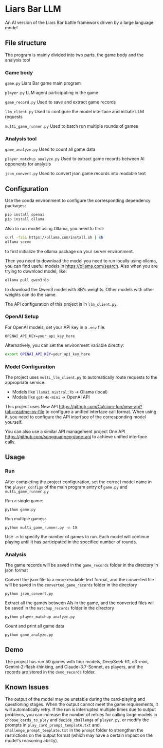 # Liars Bar LLM

An AI version of the Liars Bar battle framework driven by a large language model

## File structure

The program is mainly divided into two parts, the game body and the analysis tool

### Game body

`game.py` Liars Bar game main program

`player.py` LLM agent participating in the game

`game_record.py` Used to save and extract game records

`llm_client.py` Used to configure the model interface and initiate LLM requests

`multi_game_runner.py` Used to batch run multiple rounds of games

### Analysis tool

`game_analyze.py` Used to count all game data

`player_matchup_analyze.py` Used to extract game records between AI opponents for analysis

`json_convert.py` Used to convert json game records into readable text

## Configuration

Use the conda environment to configure the corresponding dependency packages:

```bash
pip install openai
pip install ollama
```

Also to run model using Ollama, you need to first:

```bash
curl -fsSL https://ollama.com/install.sh | sh
ollama serve
```
to first initialize the ollama package on your server environment.

Then you need to download the model you need to run locally using ollama, you can find useful models in https://ollama.com/search. Also when you are trying to download model, like:
```bash
ollama pull qwen3:8b
```
to download the Qwen3 model with 8B's weights. Other models with other weights can do the same.

The API configuration of this project is in `llm_client.py`.

### OpenAI Setup
For OpenAI models, set your API key in a `.env` file:
```
OPENAI_API_KEY=your_api_key_here
```

Alternatively, you can set the environment variable directly:
```bash
export OPENAI_API_KEY=your_api_key_here
```

### Model Configuration
The project uses `multi_llm_client.py` to automatically route requests to the appropriate service:
- Models like `llama3`, `mistral:7b` → Ollama (local)
- Models like `gpt-4o-mini` → OpenAI API

This project uses New API https://github.com/Calcium-Ion/new-api?tab=readme-ov-file to configure a unified interface call format. When using it, you need to configure the API interface of the corresponding model yourself.

You can also use a similar API management project One API https://github.com/songquanpeng/one-api to achieve unified interface calls.

## Usage

### Run

After completing the project configuration, set the correct model name in the `player_configs` of the main program entry of `game.py` and `multi_game_runner.py`

Run a single game:
```
python game.py
```

Run multiple games:
```
python multi_game_runner.py -n 10
```
Use `-n` to specify the number of games to run. Each model will continue playing until it has participated in the specified number of rounds.

### Analysis

The game records will be saved in the `game_records` folder in the directory in json format

Convert the json file to a more readable text format, and the converted file will be saved in the `converted_game_records` folder in the directory

```
python json_convert.py
```

Extract all the games between AIs in the game, and the converted files will be saved in the `matchup_records` folder in the directory

```
python player_matchup_analyze.py
```

Count and print all game data

```
python game_analyze.py
```

## Demo

The project has run 50 games with four models, DeepSeek-R1, o3-mini, Gemini-2-flash-thinking, and Claude-3.7-Sonnet, as players, and the records are stored in the `demo_records` folder.

## Known Issues

The output of the model may be unstable during the card-playing and questioning stages. When the output cannot meet the game requirements, it will automatically retry. If the run is interrupted multiple times due to output problems, you can increase the number of retries for calling large models in `choose_cards_to_play` and `decide_challenge` of `player.py`, or modify the prompts in `play_card_prompt_template.txt` and `challenge_prompt_template.txt` in the `prompt` folder to strengthen the restrictions on the output format (which may have a certain impact on the model's reasoning ability).
